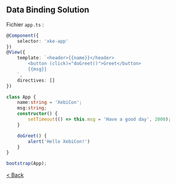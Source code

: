 ## Data Binding Solution

Fichier `app.ts` :

```typescript
@Component({
    selector: 'xke-app'
})
@View({
    template: `<header>{{name}}</header>
        <button (click)="doGreet()">Greet</button>
        {{msg}}
    `,
    directives: []
})

class App {
    name:string = 'XebiCon';
    msg:string;
    constructor() {
        setTimeout(() => this.msg = 'Have a good day', 2000);
    }

    doGreet() {
        alert('Hello XebiCon!')
    }
}

bootstrap(App);

```

[< Back](1-data-binding.md)
